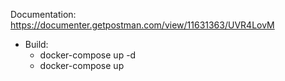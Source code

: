 Documentation: https://documenter.getpostman.com/view/11631363/UVR4LovM

- Build:
    - docker-compose up -d
    - docker-compose up